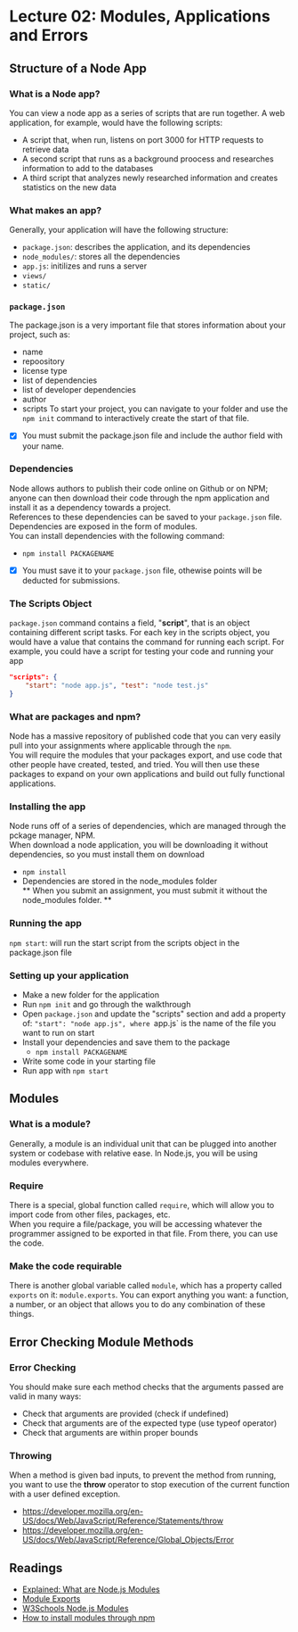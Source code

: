 # Lecture 02: Modules, Applications and Errors 

## Structure of a Node App
### What is a Node app?
You can view a node app as a series of scripts that are run together. A web application, for example, would have the following scripts:
- A script that, when run, listens on port 3000 for HTTP requests to retrieve data
- A second script that runs as a background proocess and researches information to add to the databases
- A third script that analyzes newly researched information and creates statistics on the new data

### What makes an app?
Generally, your application will have the following structure: 
- `package.json`: describes the application, and its dependencies 
- `node_modules/`: stores all the dependencies
- `app.js`: initilizes and runs a server 
- `views/`
- `static/`

### `package.json`
The package.json is a very important file that stores information about your project, such as:
- name
- repoository
- license type 
- list of dependencies 
- list of developer dependencies 
- author
- scripts
To start your project, you can navigate to your folder and use the `npm init` command to interactively create the start of that file. 
- [x] You must submit the package.json file and include the author field with your name. 

### Dependencies 
Node allows authors to publish their code online on Github or on NPM; anyone can then download their code through the npm application and install it as a dependency towards a project.  
References to these dependencies can be saved to your `package.json` file.   
Dependencies are exposed in the form of modules.  
You can install dependencies with the following command:
- `npm install PACKAGENAME`
- [x] You must save it to your `package.json` file, othewise points will be deducted for submissions.

### The Scripts Object
`package.json` command contains a field, "**script**", that is an object containing different script tasks. For each key in the scripts object, you would have a value that contains the command for running each script. For example, you could have a script for testing your code and running your app
```json
"scripts": {
    "start": "node app.js", "test": "node test.js"
}
```

### What are packages and npm?
Node has a massive repository of published code that you can very easily pull into your assignments where applicable through the `npm`.  
You will require the modules that your packages export, and use code that other people have created, tested, and tried. You will then use these packages to expand on your own applications and build out fully functional applications. 

### Installing the app
Node runs off of a series of dependencies, which are managed through the pckage manager, NPM.  
When download a node application, you will be downloading it without dependencies, so you must install them on download 
  + `npm install`
  + Dependencies are stored in the node_modules folder  
** When you submit an assignment, you must submit it without the node_modules folder. **

### Running the app
`npm start`: will run the start script from the scripts object in the package.json file

### Setting up your application
- Make a new folder for the application
- Run `npm init` and go through the walkthrough
- Open `package.json` and update the "scripts" section and add a property of: `"start": "node app.js", where `app.js` is the name of the file you want to run on start 
- Install your dependencies and save them to the package
  + `npm install PACKAGENAME`
- Write some code in your starting file
- Run app with `npm start`


## Modules
### What is a module?
Generally, a module is an individual unit that can be plugged into another system or codebase with relative ease. In Node.js, you will be using modules everywhere. 

### Require
There is a special, global function called `require`, which will allow you to import code from other files, packages, etc.  
When you require a file/package, you will be accessing whatever the programmer assigned to be exported in that file. From there, you can use the code. 

### Make the code requirable
There is another global variable called `module`, which has a property called `exports` on it: `module.exports`. You can export anything you want: a function, a number, or an object that allows you to do any combination of these things. 


## Error Checking Module Methods
### Error Checking
You should make sure each method checks that the arguments passed are valid in many ways: 
  + Check that arguments are provided (check if undefined)
  + Check that arguments are of the expected type (use typeof operator)
  + Check that arguments are within proper bounds

### Throwing 
When a method is given bad inputs, to prevent the method from running, you want to use the **throw** operator to stop execution of the current function with a user defined exception.
+ https://developer.mozilla.org/en-US/docs/Web/JavaScript/Reference/Statements/throw
+ https://developer.mozilla.org/en-US/docs/Web/JavaScript/Reference/Global_Objects/Error

## Readings
- [Explained: What are Node.js Modules](https://www.nodebeginner.org/blog/post/nodejs-tutorial-what-are-node.js-modules/)
- [Module Exports](https://www.tutorialsteacher.com/nodejs/nodejs-module-exports)
- [W3Schools Node.js Modules](https://www.w3schools.com/nodejs/nodejs_modules.asp)
- [How to install modules through npm](https://docs.npmjs.com/downloading-and-installing-packages-locally)